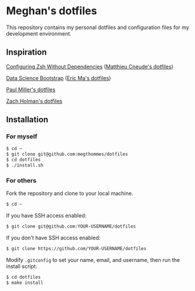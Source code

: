 # Meghan's dotfiles

This repository contains my personal dotfiles and configuration files for my development environment.

## Inspiration

[Configuring Zsh Without Dependencies](https://thevaluable.dev/zsh-install-configure-mouseless) ([Matthieu Cneude's dotfiles](https://github.com/Phantas0s/.dotfiles))

[Data Science Bootstrap](https://ericmjl.github.io/data-science-bootstrap-notes) ([Eric Ma's dotfiles](https://github.com/ericmjl/dotfiles))

[Paul Miller's dotfiles](https://github.com/paulmillr/dotfiles)

[Zach Holman's dotfiles](https://github.com/holman/dotfiles)

## Installation

### For myself

```sh
$ cd ~
$ git clone git@github.com:megthommes/dotfiles
$ cd dotfiles
$ ./install.sh
```

### For others

Fork the repository and clone to your local machine.

```sh
$ cd ~
```

If you have SSH access enabled:

```sh
$ git clone git@github.com:YOUR-USERNAME/dotfiles
```

If you don't have SSH access enabled:

```sh
$ git clone https://github.com/YOUR-USERNAME/dotfiles
```

Modify `.gitconfig` to set your name, email, and username, then run the install script:

```sh
$ cd dotfiles
$ make install
```
